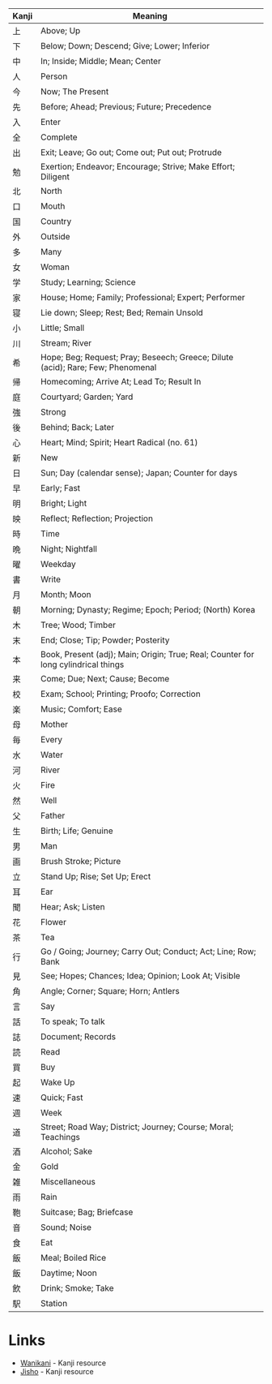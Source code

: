 
| Kanji | Meaning                                                                            |
| ----- | ---------------------------------------------------------------------------------- |
| 上     | Above; Up                                                                          |
| 下     | Below; Down; Descend; Give; Lower; Inferior                                        |
| 中     | In; Inside; Middle; Mean; Center                                                   |
| 人     | Person                                                                             |
| 今     | Now; The Present                                                                   |
| 先     | Before; Ahead; Previous; Future; Precedence                                        |
| 入     | Enter                                                                              |
| 全     | Complete                                                                           |
| 出     | Exit; Leave; Go out; Come out; Put out; Protrude                                   |
| 勉     | Exertion; Endeavor; Encourage; Strive; Make Effort; Diligent                       |
| 北     | North                                                                              |
| 口     | Mouth                                                                              |
| 国     | Country                                                                            |
| 外     | Outside                                                                            |
| 多     | Many                                                                               |
| 女     | Woman                                                                              |
| 学     | Study; Learning; Science                                                           |
| 家     | House; Home; Family; Professional; Expert; Performer                               |
| 寝     | Lie down; Sleep; Rest; Bed; Remain Unsold                                          |
| 小     | Little; Small                                                                      |
| 川     | Stream; River                                                                      |
| 希     | Hope; Beg; Request; Pray; Beseech; Greece; Dilute (acid); Rare; Few; Phenomenal    |
| 帰     | Homecoming; Arrive At; Lead To; Result In                                          |
| 庭     | Courtyard; Garden; Yard                                                            |
| 強     | Strong                                                                             |
| 後     | Behind; Back; Later                                                                |
| 心     | Heart; Mind; Spirit; Heart Radical (no. 61)                                        |
| 新     | New                                                                                |
| 日     | Sun; Day (calendar sense); Japan; Counter for days                                 |
| 早     | Early; Fast                                                                        |
| 明     | Bright; Light                                                                      |
| 映     | Reflect; Reflection; Projection                                                    |
| 時     | Time                                                                               |
| 晩     | Night; Nightfall                                                                   |
| 曜     | Weekday                                                                            |
| 書     | Write                                                                              |
| 月     | Month; Moon                                                                        |
| 朝     | Morning; Dynasty; Regime; Epoch; Period; (North) Korea                             |
| 木     | Tree; Wood; Timber                                                                 |
| 末     | End; Close; Tip; Powder; Posterity                                                 |
| 本     | Book, Present (adj); Main; Origin; True; Real; Counter for long cylindrical things |
| 来     | Come; Due; Next; Cause; Become                                                     |
| 校     | Exam; School; Printing; Proofo; Correction                                         |
| 楽     | Music; Comfort; Ease                                                               |
| 母     | Mother                                                                             |
| 毎     | Every                                                                              |
| 水     | Water                                                                              |
| 河     | River                                                                              |
| 火     | Fire                                                                               |
| 然     | Well                                                                               |
| 父     | Father                                                                             |
| 生     | Birth; Life; Genuine                                                               |
| 男     | Man                                                                                |
| 画     | Brush Stroke; Picture                                                              |
| 立     | Stand Up; Rise; Set Up; Erect                                                      |
| 耳     | Ear                                                                                |
| 聞     | Hear; Ask; Listen                                                                  |
| 花     | Flower                                                                             |
| 茶     | Tea                                                                                |
| 行     | Go  / Going; Journey; Carry Out; Conduct; Act; Line; Row; Bank                     |
| 見     | See; Hopes; Chances; Idea; Opinion; Look At; Visible                               |
| 角     | Angle; Corner; Square; Horn; Antlers                                               |
| 言     | Say                                                                                |
| 話     | To speak; To talk                                                                  |
| 誌     | Document; Records                                                                  |
| 読     | Read                                                                               |
| 買     | Buy                                                                                |
| 起     | Wake Up                                                                            |
| 速     | Quick; Fast                                                                        |
| 週     | Week                                                                               |
| 道     | Street; Road Way; District; Journey; Course; Moral; Teachings                      |
| 酒     | Alcohol; Sake                                                                      |
| 金     | Gold                                                                               |
| 雑     | Miscellaneous                                                                      |
| 雨     | Rain                                                                               |
| 鞄     | Suitcase; Bag; Briefcase                                                           |
| 音     | Sound; Noise                                                                       |
| 食     | Eat                                                                                |
| 飯     | Meal; Boiled Rice                                                                  |
| 飯     | Daytime; Noon                                                                      |
| 飲     | Drink; Smoke; Take                                                                 |
| 駅     | Station                                                                            |

# Links
* [Wanikani](https://www.wanikani.com/kanji/%E8%B5%B7) - Kanji resource
* [Jisho](https://jisho.org/word/%E6%98%A0%E7%94%BB) - Kanji resource